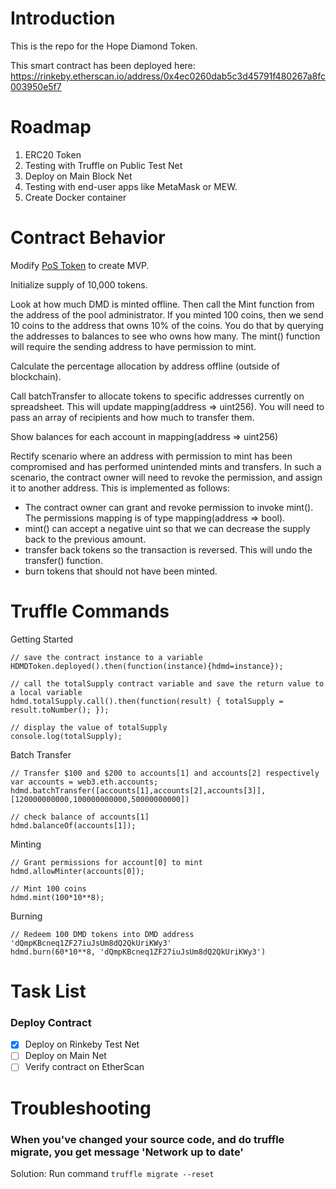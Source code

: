 # Introduction

This is the repo for the Hope Diamond Token.

This smart contract has been deployed here:
https://rinkeby.etherscan.io/address/0x4ec0260dab5c3d45791f480267a8fc003950e5f7

# Roadmap

1. ERC20 Token
1. Testing with Truffle on Public Test Net
1. Deploy on Main Block Net
1. Testing with end-user apps like MetaMask or MEW.
1. Create Docker container

# Contract Behavior

Modify
[PoS Token](https://etherscan.io/address/0xee609fe292128cad03b786dbb9bc2634ccdbe7fc#code)
to create MVP.

Initialize supply of 10,000 tokens.

Look at how much DMD is minted offline. Then call the Mint function from the
address of the pool administrator. If you minted 100 coins, then we send 10
coins to the address that owns 10% of the coins. You do that by querying the
addresses to balances to see who owns how many. The mint() function will require
the sending address to have permission to mint.

Calculate the percentage allocation by address offline (outside of blockchain).

Call batchTransfer to allocate tokens to specific addresses currently on
spreadsheet. This will update mapping(address => uint256). You will need to pass
an array of recipients and how much to transfer them.

Show balances for each account in mapping(address => uint256)

Rectify scenario where an address with permission to mint has been compromised
and has performed unintended mints and transfers. In such a scenario, the
contract owner will need to revoke the permission, and assign it to another
address. This is implemented as follows:

* The contract owner can grant and revoke permission to invoke mint(). The
  permissions mapping is of type mapping(address => bool).
* mint() can accept a negative uint so that we can decrease the supply back to
  the previous amount.
* transfer back tokens so the transaction is reversed. This will undo the
  transfer() function.
* burn tokens that should not have been minted.

# Truffle Commands

Getting Started

```
// save the contract instance to a variable
HDMDToken.deployed().then(function(instance){hdmd=instance});

// call the totalSupply contract variable and save the return value to a local variable
hdmd.totalSupply.call().then(function(result) { totalSupply = result.toNumber(); });

// display the value of totalSupply
console.log(totalSupply);
```

Batch Transfer

```
// Transfer $100 and $200 to accounts[1] and accounts[2] respectively
var accounts = web3.eth.accounts;
hdmd.batchTransfer([accounts[1],accounts[2],accounts[3]],[120000000000,100000000000,50000000000])

// check balance of accounts[1]
hdmd.balanceOf(accounts[1]);
```

Minting

```
// Grant permissions for account[0] to mint
hdmd.allowMinter(accounts[0]);

// Mint 100 coins
hdmd.mint(100*10**8);
```

Burning

```
// Redeem 100 DMD tokens into DMD address 'dQmpKBcneq1ZF27iuJsUm8dQ2QkUriKWy3'
hdmd.burn(60*10**8, 'dQmpKBcneq1ZF27iuJsUm8dQ2QkUriKWy3')
```

# Task List

### Deploy Contract

* [x] Deploy on Rinkeby Test Net
* [ ] Deploy on Main Net
* [ ] Verify contract on EtherScan

# Troubleshooting

### When you've changed your source code, and do truffle migrate, you get message 'Network up to date'

Solution: Run command `truffle migrate --reset`
